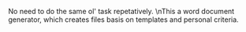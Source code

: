 No need to do the same ol' task repetatively.
\nThis a word document generator, which creates files basis on templates and personal criteria.
